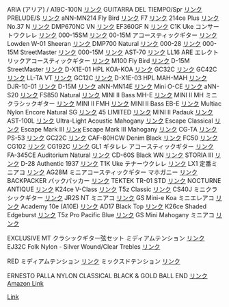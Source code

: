 ARIA (アリア) / A19C-100N [リンク](https://www.soundhouse.co.jp/products/detail/item/306090/)
GUITARRA DEL TIEMPO/Spr [リンク](https://www.soundhouse.co.jp/products/detail/item/230389/)
PRELUDE/S [リンク](https://www.soundhouse.co.jp/products/detail/item/89879/)
aNN-MN214 Fly Bird [リンク](https://www.soundhouse.co.jp/products/detail/item/283500/)
F7 [リンク](https://www.soundhouse.co.jp/products/detail/item/205859/)
214ce Plus [リンク](https://www.soundhouse.co.jp/products/detail/item/279971/)
No.37 N [リンク](https://www.soundhouse.co.jp/products/detail/item/184035/)
DMP670NC VN [リンク](https://www.soundhouse.co.jp/products/detail/item/246278/)
EF360GF N [リンク](https://www.soundhouse.co.jp/products/detail/item/183974/)
C1K Uke コンサートウクレレ [リンク](https://www.soundhouse.co.jp/products/detail/item/217911/)
000-15SM [リンク](https://www.soundhouse.co.jp/products/detail/item/189136/)
00-15M アコースティックギター [リンク](https://www.soundhouse.co.jp/products/detail/item/160473/)
Lowden W-01 Sheeran [リンク](https://www.soundhouse.co.jp/products/detail/item/303557/)
DMP700 Natural [リンク](https://www.soundhouse.co.jp/products/detail/item/221224/)
000-28 [リンク](https://www.soundhouse.co.jp/products/detail/item/52461/)
000-15M StreetMaster [リンク](https://www.soundhouse.co.jp/products/detail/item/238713/)
000-15M [リンク](https://www.soundhouse.co.jp/products/detail/item/159605/)
AST-70 [リンク](https://www.soundhouse.co.jp/products/detail/item/268053/)
LL16 ARE エレクトリックアコースティックギター [リンク](https://www.soundhouse.co.jp/products/detail/item/192542/)
M100 Fly Bird [リンク](https://www.soundhouse.co.jp/products/detail/item/265148/)
D-15M StreetMaster [リンク](https://www.soundhouse.co.jp/products/detail/item/238712/)
D-X1E-01 HPL KOA-KOA [リンク](https://www.soundhouse.co.jp/products/detail/item/278085/)
GC32C [リンク](https://www.soundhouse.co.jp/products/detail/item/176092/)
GC42C [リンク](https://www.soundhouse.co.jp/products/detail/item/176100/)
LL-TA VT [リンク](https://www.soundhouse.co.jp/products/detail/item/228184/)
GC12C [リンク](https://www.soundhouse.co.jp/products/detail/item/176087/)
D-X1E-03 HPL MAH-MAH [リンク](https://www.soundhouse.co.jp/products/detail/item/298206/)
DJR-10-01 [リンク](https://www.soundhouse.co.jp/products/detail/item/290135/)
D-15M [リンク](https://www.soundhouse.co.jp/products/detail/item/186332/)
aNN-MN14E [リンク](https://www.soundhouse.co.jp/products/detail/item/277466/)
Mini O-CE [リンク](https://www.soundhouse.co.jp/products/detail/item/229270/)
aNN-S20 [リンク](https://www.soundhouse.co.jp/products/detail/item/270053/)
FS850 Natural [リンク](https://www.soundhouse.co.jp/products/detail/item/210839/)
MINI II Bass MH-E [リンク](https://www.soundhouse.co.jp/products/detail/item/270419/)
MINI II MH ミニクラシックギター [リンク](https://www.soundhouse.co.jp/products/detail/item/258139/)
MINI II FMH [リンク](https://www.soundhouse.co.jp/products/detail/item/258138/)
MINI II Bass EB-E [リンク](https://www.soundhouse.co.jp/products/detail/item/270417/)
Multiac Nylon Encore Natural SG [リンク](https://www.soundhouse.co.jp/products/detail/item/176346/)
45 LIMITED [リンク](https://www.soundhouse.co.jp/products/detail/item/264069/)
MINI II Padauk [リンク](https://www.soundhouse.co.jp/products/detail/item/290598/)
AST-100L [リンク](https://www.soundhouse.co.jp/products/detail/item/294508/)
Ultra-Light Acoustic Mahogany [リンク](https://www.soundhouse.co.jp/products/detail/item/291302/)
Escape Classical [リンク](https://www.soundhouse.co.jp/products/detail/item/249431/)
Escape Mark III [リンк](https://www.soundhouse.co.jp/products/detail/item/249430/)
Escape Mark III Mahogany [リンク](https://www.soundhouse.co.jp/products/detail/item/225599/)
CG-TA [リンク](https://www.soundhouse.co.jp/products/detail/item/262904/)
PS-53 [リンク](https://www.soundhouse.co.jp/products/detail/item/12499/)
GC22C [リンク](https://www.soundhouse.co.jp/products/detail/item/176089/)
CAF-80HCW Denim Black [リンク](https://www.soundhouse.co.jp/products/detail/item/286652/)
FC50 [リンク](https://www.soundhouse.co.jp/products/detail/item/165955/)
CG102 [リンク](https://www.soundhouse.co.jp/products/detail/item/174633/)
CG192C [リンク](https://www.soundhouse.co.jp/products/detail/item/156913/)
GL1 ギタレレ アコースティックギター [リンク](https://www.soundhouse.co.jp/products/detail/item/83070/)
FA-345CE Auditorium Natural [リンク](https://www.soundhouse.co.jp/products/detail/item/271671/)
CD-60S Black WN [リンク](https://www.soundhouse.co.jp/products/detail/item/255408/)
STORIA III [リンク](https://www.soundhouse.co.jp/products/detail/item/291547/)
D-28 Authentic 1937 [リンク](https://www.soundhouse.co.jp/products/detail/item/217097/)
T1K Uke テナーウクレレ [リンク](https://www.soundhouse.co.jp/products/detail/item/217910/)
LX1 定番ミニアコ [リンク](https://www.soundhouse.co.jp/products/detail/item/52550/)
AG28M ミニアコースティックギター マホガニー [リンク](https://www.soundhouse.co.jp/products/detail/item/296746/)
BACKPACKER バックパッカー [リンク](https://www.soundhouse.co.jp/products/detail/item/52502/)
TEKTEK TR-01 STD [リンク](https://www.soundhouse.co.jp/products/detail/item/249121/)
NOCTURNE ANTIQUE [リンク](https://www.soundhouse.co.jp/products/detail/item/48366/)
K24ce V-Class [リンク](https://www.soundhouse.co.jp/products/detail/item/158415/)
T5z Classic [リンク](https://www.soundhouse.co.jp/products/detail/item/218455/)
CS40J ミニクラシックギター [リンク](https://www.soundhouse.co.jp/products/detail/item/165368/)
JR2S NT ミニアコ [リンク](https://www.soundhouse.co.jp/products/detail/item/168883/)
GS Mini-e Koa ミニエレアコ [リンク](https://www.soundhouse.co.jp/products/detail/item/192234/)
Academy 10e (A10E) [リンク](https://www.soundhouse.co.jp/products/detail/item/239013/)
AD17 Black Top [リンク](https://www.soundhouse.co.jp/products/detail/item/286977/)
K26ce Shaded Edgeburst [リンク](https://www.soundhouse.co.jp/products/detail/item/218179/)
T5z Pro Pacific Blue [リンク](https://www.soundhouse.co.jp/products/detail/item/218457/)
GS Mini Mahogany ミニアコ [リンク](https://www.soundhouse.co.jp/products/detail/item/177563/)

EXCLUSIVE MT クラシックギター弦セット ミディアムテンション [リンク](https://www.soundhouse.co.jp/products/detail/item/219426/)
EJ32C Folk Nylon - Silver Wound/Clear Trebles [リンク](https://www.soundhouse.co.jp/products/detail/item/218828/)

RED ミディアムテンション [リンク](https://www.soundhouse.co.jp/products/detail/item/7803/)
ミックスドテンション [リンク](https://www.soundhouse.co.jp/products/detail/item/259419/)

ERNESTO PALLA NYLON CLASSICAL BLACK & GOLD BALL END [リンク](https://www.soundhouse.co.jp/products/detail/item/182605/)
[Amazon Link](https://www.amazon.co.jp/Martinez-Crossover-MP-14-Ziricote-%E3%82%A8%E3%83%AC%E3%82%AC%E3%83%83%E3%83%88%E3%82%AE%E3%82%BF%E3%83%BC/dp/B077TMK8NG/ref=d_pd_sbs_sccl_2_1/356-2866695-1170109?pd_rd_w=Tq83B&content-id=amzn1.sym.3a62975c-36c0-4ad1-847b-45ae74b4f062&pf_rd_p=3a62975c-36c0-4ad1-847b-45ae74b4f062&pf_rd_r=RBT6M0RJS6RZBHMZ23B9&pd_rd_wg=6e0XJ&pd_rd_r=f6cde8c7-5427-4db6-baf7-13d113955e0a&pd_rd_i=B077TMK8NG&psc=1)

[Link](https://premium.ipros.jp/rs-components/product/detail/2000427387/)
